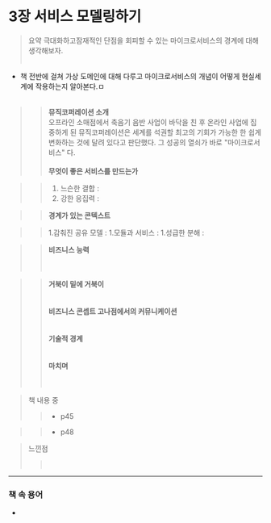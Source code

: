 # 3장 서비스 모델링하기
> 요약
극대화하고잠재적인 단점을 회피할 수 있는 마이크로서비스의 경계에 대해 생각해보자.<br/><br/>
* 책 전반에 걸쳐 가상 도메인에 대해 다루고 마이크로서비스의 개념이 어떻게 현실세계에 작용하는지 알아본다.ㅁ<br/><br/>
>> __뮤직코퍼레이션 소개__ <br/>
오프라인 소매점에서 축음기 음반 사업이 바닥을 친 후 온라인 사업에 집중하게 된 뮤직코퍼레이션은 세계를 석권할 최고의 기회가 가능한  한 쉽게 변화하는 것에 달려 있다고 판단했다. 그 성공의 열쇠가 바로 "마이크로서비스" 다. <br/><br/>
>> __무엇이 좋은 서비스를 만드는가__ <br/>

>>1. 느슨한 결합 : 
>>1. 강한 응집력 : 

>> __경계가 있는 콘텍스트__ <br/>

>>1.감춰진 공유 모델 : 
>>1.모듈과 서비스 : 
>>1.성급한 분해 : 

>> __비즈니스 능력__ <br/>
 <br/><br/>

>> __거북이 밑에 거북이__ <br/>
<br/><br/>
>> __비즈니스 콘셉트 고나점에서의 커뮤니케이션__ <br/>
<br/><br/>
>> __기술적 경계__ <br/>
<br/><br/>
>> __마치며__ <br/>
<br/><br/>


> 책 내용 중
>> - p45</br>

>> - p48</br>


> 느낀점
>> <br/> 

---
### 책 속 용어
- 
